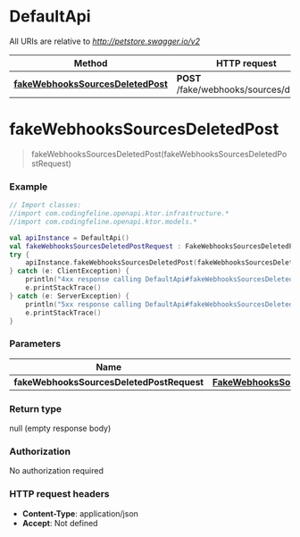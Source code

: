 # DefaultApi

All URIs are relative to *http://petstore.swagger.io/v2*

| Method | HTTP request | Description |
| ------------- | ------------- | ------------- |
| [**fakeWebhooksSourcesDeletedPost**](DefaultApi.md#fakeWebhooksSourcesDeletedPost) | **POST** /fake/webhooks/sources/deleted |  |


<a id="fakeWebhooksSourcesDeletedPost"></a>
# **fakeWebhooksSourcesDeletedPost**
> fakeWebhooksSourcesDeletedPost(fakeWebhooksSourcesDeletedPostRequest)



### Example
```kotlin
// Import classes:
//import com.codingfeline.openapi.ktor.infrastructure.*
//import com.codingfeline.openapi.ktor.models.*

val apiInstance = DefaultApi()
val fakeWebhooksSourcesDeletedPostRequest : FakeWebhooksSourcesDeletedPostRequest =  // FakeWebhooksSourcesDeletedPostRequest | 
try {
    apiInstance.fakeWebhooksSourcesDeletedPost(fakeWebhooksSourcesDeletedPostRequest)
} catch (e: ClientException) {
    println("4xx response calling DefaultApi#fakeWebhooksSourcesDeletedPost")
    e.printStackTrace()
} catch (e: ServerException) {
    println("5xx response calling DefaultApi#fakeWebhooksSourcesDeletedPost")
    e.printStackTrace()
}
```

### Parameters
| Name | Type | Description  | Notes |
| ------------- | ------------- | ------------- | ------------- |
| **fakeWebhooksSourcesDeletedPostRequest** | [**FakeWebhooksSourcesDeletedPostRequest**](FakeWebhooksSourcesDeletedPostRequest.md)|  | [optional] |

### Return type

null (empty response body)

### Authorization

No authorization required

### HTTP request headers

 - **Content-Type**: application/json
 - **Accept**: Not defined

